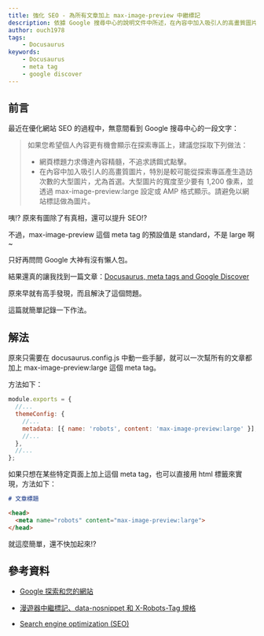 ```yaml
---
title: 強化 SEO - 為所有文章加上 max-image-preview 中繼標記
description: 依據 Google 搜尋中心的說明文件中所述，在內容中加入吸引人的高畫質圖片會有助於個人內容更有機會顯示在探索專區上，這篇文章就來分享在 Docusaurus 中可以怎麼允許爬蟲爬到高畫質圖片的方法。
author: ouch1978
tags: 
    - Docusaurus
keywords: 
    - Docusaurus
    - meta tag
    - google discover
---
```


## 前言

最近在優化網站 SEO 的過程中，無意間看到 Google 搜尋中心的一段文字：

> 如果您希望個人內容更有機會顯示在探索專區上，建議您採取下列做法：
>
> * 網頁標題力求傳達內容精髓，不追求誘餌式點擊。
> * 在內容中加入吸引人的高畫質圖片，特別是較可能從探索專區產生造訪次數的大型圖片，尤為首選。大型圖片的寬度至少要有 1,200 像素，並透過 max-image-preview:large 設定或 AMP 格式顯示。請避免以網站標誌做為圖片。

咦!? 原來有圖除了有真相，還可以提升 SEO!?

不過，max-image-preview 這個 meta tag 的預設值是 standard，不是 large 啊~

只好再問問 Google 大神有沒有懶人包。

結果還真的讓我找到一篇文章：[Docusaurus, meta tags and Google Discover](https://blog.johnnyreilly.com/2021/10/18/docusaurus-meta-tags-and-google-discover "Docusaurus, meta tags and Google Discover")

原來早就有高手發現，而且解決了這個問題。

這篇就簡單記錄一下作法。

## 解法

原來只需要在 docusaurus.config.js 中動一些手腳，就可以一次幫所有的文章都加上 max-image-preview:large 這個 meta tag。

方法如下：

```js title="docusaurus.config.js" {5}
module.exports = {
  //...
  themeConfig: {
    //...
    metadata: [{ name: 'robots', content: 'max-image-preview:large' }],
    //...
  },
  //...
};
```

如果只想在某些特定頁面上加上這個 meta tag，也可以直接用 html 標籤來實現，方法如下：

```markdown title="test.md" {3-5}
# 文章標題

<head>
  <meta name="robots" content="max-image-preview:large">
</head>
```

就這麼簡單，還不快加起來!?

## 參考資料

* [Google 探索和您的網站](https://developers.google.com/search/docs/advanced/mobile/google-discover "Google 探索和您的網站")

* [漫遊器中繼標記、data-nosnippet 和 X-Robots-Tag 規格](https://developers.google.com/search/docs/advanced/robots/robots_meta_tag#max-image-preview "漫遊器中繼標記、data-nosnippet 和 X-Robots-Tag 規格")

* [Search engine optimization (SEO)](https://docusaurus.io/docs/seo "Search engine optimization (SEO)")
